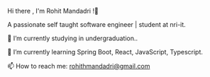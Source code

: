 
Hi there , I'm Rohit Mandadri !👋

A passionate self taught software engineer | student at nri-it.

🔭 I’m currently studying in undergraduation..


🌱 I’m currently learning Spring Boot, React, JavaScript, Typescript.


📫 How to reach me: rohithmandadri@gmail.com
